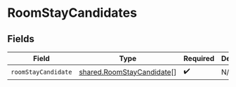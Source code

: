 # RoomStayCandidates


## Fields

| Field                                                                         | Type                                                                          | Required                                                                      | Description                                                                   |
| ----------------------------------------------------------------------------- | ----------------------------------------------------------------------------- | ----------------------------------------------------------------------------- | ----------------------------------------------------------------------------- |
| `roomStayCandidate`                                                           | [shared.RoomStayCandidate](../../../sdk/models/shared/roomstaycandidate.md)[] | :heavy_check_mark:                                                            | N/A                                                                           |